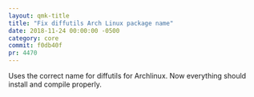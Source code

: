 ```yaml
---
layout: qmk-title
title: "Fix diffutils Arch Linux package name"
date: 2018-11-24 00:00:00 -0500
category: core
commit: f0db40f 
pr: 4470
---
```


Uses the correct name for diffutils for Archlinux. Now everything should install and compile properly.